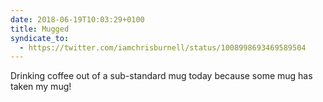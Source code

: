 ```yaml
---
date: 2018-06-19T10:03:29+0100
title: Mugged
syndicate_to:
  - https://twitter.com/iamchrisburnell/status/1008998693469589504
---
```


Drinking coffee out of a sub-standard mug today because some mug has taken my mug!
